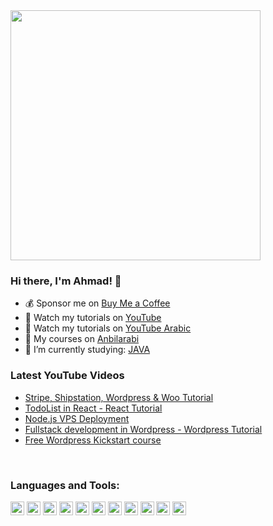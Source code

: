 <img src="https://anbilarabi.com/wp-content/uploads/2022/03/anbilarabi-clearn-bg-hair2.png" width="400px" />

### Hi there, I'm Ahmad! 🍛

- 💰 Sponsor me on [Buy Me a Coffee](https://www.buymeacoffee.com/ahmadnaserts)
- 🎥 Watch my tutorials on [YouTube](https://www.youtube.com/c/ahmadnaser)
- 🎥 Watch my tutorials on [YouTube Arabic](https://www.youtube.com/c/anbilarabitube)
- 📗 My courses on [Anbilarabi](https://anbilarabi.com/learn)
- 🤔 I’m currently studying: [JAVA](https://youtu.be/xtLXBuCGTHY?t=1870)

### Latest YouTube Videos
<!-- YOUTUBE:START -->
- [Stripe, Shipstation, Wordpress & Woo Tutorial ](https://www.youtube.com/watch?v=mA682B1UCmE)
- [TodoList in React - React Tutorial](https://www.youtube.com/watch?v=LBobcN2uDIg)
- [Node.js VPS Deployment](https://www.youtube.com/watch?v=3BUYqUoIf1Y)
- [Fullstack development in Wordpress - Wordpress Tutorial](https://www.youtube.com/watch?v=2yYPZdn2PUw)
- [Free Wordpress Kickstart course](https://anbilarabi.com/learn/home/course/free-wordpress-course/6)
<!-- YOUTUBE:END -->

<br />

### Languages and Tools:

<p align="left">
<img src="https://www.vectorlogo.zone/logos/dartlang/dartlang-icon.svg" alt="dart" width="22" height="22"/>
 <img src="https://www.vectorlogo.zone/logos/laravel/laravel-icon.svg" alt="laravel" width="22" height="22"/> 
  <img src="https://raw.githubusercontent.com/manuelbieh/logo-file-icons/0791cbe1bce5d06034087bf70f6d45bb6635c20d/icons/php2.svg" alt="Php" width="22" height="22"/> 
 <img src="https://www.vectorlogo.zone/logos/figma/figma-icon.svg" alt="figma" width="22" height="22"/> 
 <img src="https://www.vectorlogo.zone/logos/firebase/firebase-icon.svg" alt="firebase" width="22" height="22"/> 
 <img src="https://raw.githubusercontent.com/rdimascio/icons/932c4cf6c9e2031abeca1c164baa0f76785c16fe/icons/wordpress.svg" alt="Wordpress" width="22" height="22"/> 
  <img src="https://raw.githubusercontent.com/leungwensen/svg-icon/b84b3f3a3da329b7c1d02346865f8e98beb05413/dist/svg/logos/nodejs.svg" alt="Nodejs" width="22" height="22"/> 
   <img src="https://raw.githubusercontent.com/simple-icons/simple-icons/1557347d6549c7e7135d0c7e026cda82b0601d9e/icons/react.svg" alt="React js" width="22" height="22"/> 
    <img src="https://raw.githubusercontent.com/detain/svg-logos/780f25886640cef088af994181646db2f6b1a3f8/svg/bootstrap-4.svg" alt="bootstrap" width="22" height="22"/> 
 <img src="https://www.vectorlogo.zone/logos/flutterio/flutterio-icon.svg" alt="flutter" width="22" height="22"/> 
 <img src="https://www.vectorlogo.zone/logos/git-scm/git-scm-icon.svg" alt="git" width="22" height="22"/> 

